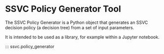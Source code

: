 # SSVC Policy Generator Tool

The SSVC Policy Generator is a Python object that generates an SSVC decision
policy (a decision tree) from a set of input parameters.

It is intended to be used as a library, for example within a Jupyter notebook.

::: ssvc.policy_generator
